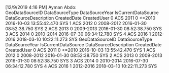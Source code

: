 [‎12/‎9/‎2019 4:16 PM]  Ayman Abdo:  
GeoDataSourceID	DataSourceType	DataSourceYear	IsCurrentDataSource	DataSourceDescription	CreatedDate	CreatedUser
0	ACS	2011	0	<=2010	2016-10-03 13:55:42.470	SYS
1	ACS	2012	0	2008-2012	2016-01-30 08:52:38.750	SYS
2	ACS	2013	0	2009-2013	2016-01-30 08:52:38.750	SYS
3	ACS	2014	0	2010-2014	2016-07-30 06:34:12.780	SYS
4	ACS	2016	1	2012-2016	2018-03-10 10:22:11.273	SYS 
GeoDataSourceID	DataSourceType	DataSourceYear	IsCurrentDataSource	DataSourceDescription	CreatedDate	CreatedUser
0	ACS	2011	0	<=2010	2016-10-03 13:55:42.470	SYS
1	ACS	2012	0	2008-2012	2016-01-30 08:52:38.750	SYS
2	ACS	2013	0	2009-2013	2016-01-30 08:52:38.750	SYS
3	ACS	2014	0	2010-2014	2016-07-30 06:34:12.780	SYS
4	ACS	2016	1	2012-2016	2018-03-10 10:22:11.273	SYS 
 
